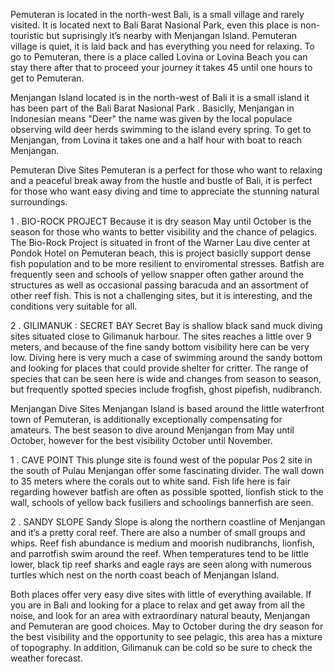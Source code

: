 Pemuteran is located in the north-west Bali, is a small village and rarely visited. It is located next to Bali Barat Nasional Park, even this place is non-touristic but suprisingly it’s nearby with Menjangan Island. Pemuteran village is quiet, it is laid back and has everything you need for relaxing. To go to Pemuteran, there is a place called Lovina or Lovina Beach you can stay there after that to proceed your journey it takes 45 until one hours to get to Pemuteran.

Menjangan Island located is in the north-west of Bali it is a small island it has been part of the Bali Barat Nasional Park . Basiclly, Menjangan in Indonesian means "Deer" the name was given by the local populace observing wild deer herds swimming to the island every spring. To get to Menjangan, from Lovina it takes one and a half hour with boat to reach Menjangan.

Pemuteran Dive Sites
Pemuteran is a perfect for those who want to relaxing and a peaceful break away from the hustle and bustle of Bali, it is perfect for those who want easy diving and time to appreciate the stunning natural surroundings.

1 . BIO-ROCK PROJECT
Because it is dry season May until October is the season for those who wants to better visibility and the chance of pelagics. The Bio-Rock Project is situated in front of the Warner Lau dive center at Pondok Hotel on Pemuteran beach, this is project basiclly support dense fish population and to be more resilient to enviromental stresses. Batfish are frequently seen and schools of yellow snapper often gather around the structures as well as occasional passing baracuda and an assortment of other reef fish. This is not a challenging sites, but it is interesting, and the conditions very suitable for all.

2 . GILIMANUK : SECRET BAY
Secret Bay is shallow black sand muck diving sites situated close to Gilimanuk harbour. The sites reaches a little over 9 meters, and because of the fine sandy bottom visibility here can be very low. Diving here is very much a case of swimming around the sandy bottom and looking for places that could provide shelter for critter. The range of species that can be seen here is wide and changes from season to season, but frequently spotted species include frogfish, ghost pipefish, nudibranch.

Menjangan Dive Sites
Menjangan Island is based around the little waterfront town of Pemuteran, is additionally exceptionally compensating for amateurs. The best season to dive around Menjangan from May until October, however for the best visibility October until November.

1 . CAVE POINT
This plunge site is found west of the popular Pos 2 site in the south of Pulau Menjangan offer some fascinating divider. The wall down to 35 meters where the corals out to white sand. Fish life here is fair regarding however batfish are often as possible spotted, lionfish stick to the wall, schools of yellow back fusiliers and schoolings bannerfish are seen.

2 . SANDY SLOPE
Sandy Slope is along the northern coastline of Menjangan and it’s a pretty coral reef. There are also a number of small groups and whips. Reef fish abundance is medium and moorish nudibranchs, lionfish, and parrotfish swim around the reef. When temperatures tend to be little lower, black tip reef sharks and eagle rays are seen along with numerous turtles which nest on the north coast beach of Menjangan Island.

Both places offer very easy dive sites with little of everything available. If you are in Bali and looking for a place to relax and get away from all the noise, and look for an area with extraordinary natural beauty, Menjangan and Pemuteran are good choices. May to October during the dry season for the best visibility and the opportunity to see pelagic, this area has a mixture of topography. In addition, Gilimanuk can be cold so be sure to check the weather forecast.
